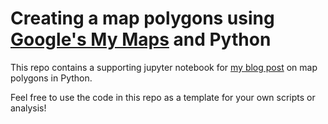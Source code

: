 # Creating a map polygons using [Google's My Maps](https://www.google.com/maps/about/mymaps/) and Python

This repo contains a supporting jupyter notebook for [my blog post](https://paulminogue.com/) on map polygons in Python.

Feel free to use the code in this repo as a template for your own scripts or analysis!
